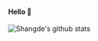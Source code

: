 #### Hello 🌿

![Shangde's github stats](https://github-readme-stats.vercel.app/api?username=silkthyme&show_icons=true&hide_border=false)
